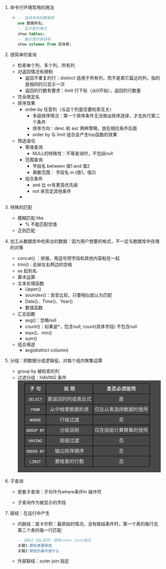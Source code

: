 1. 命令行环境常用的用法

   * ```sql
     -- 选择具体的数据库
     use 数据库名;
     -- 显示表的情况
     show tables;
     -- 展示表的表结构
     show columns from 具体表;
     ```

2. 很简单的查询

   * 检索单个列、多个列、所有列
   * 对返回情况有限制
     * 返回不重复的行：distinct 适用于所有列，而不是离它最近的列，指的是相同的只显示一次
     * 返回的行数有要求：limit  行下标（从0开始），返回的行数量
   * 完全限定名
   * 排序效果
     * order by  任意列（与这个列是否要检索无关）
       * 多级排序情况：第一个排序条件无法做出排序选择，才去执行第二个条件
       * 排序方向：desc 和 asc 两种策略，放在相应条件后面
       * order by 与 limit 组合会产生top函数的效果
   * 筛选语句
     * 等值查询
       * NULL的特殊性：不等查询时，不包括null
     * 范围查询
       * 字段名  between 值1  and 值2
       * 离散范围： 字段名  in  (值1，值2)
     * 组合条件
       * and 比 or有更高优先级
       * not 来否定其他条件
     * 

3. 特殊的匹配

   * 模糊匹配:like
     * % 不能匹配空值
   * 正则匹配

4. 加工从数据库中检索出的数据：因为用户想要的格式，不一定与数据库中存储的对等

   * concat() ：拼接，用逗号把字段和其他内容粘在一起
   * trim() : 去掉左右两边的空格
   * as 起别名
   * 算术运算
   * 文本处理函数
     * Upper()
     * soundex()：发音比较，只要相似就认为匹配
     * Date()、Time()、Year()
     * 数值函数
   * 汇总函数
     * avg()：忽略null
     * count()：如果是*，包含null; count(具体字段) 不包含null
     * max()、min()
     * sum()
   * 组合用途
     * avg(distinct columin)

5. 分组：把数据分成逻辑组，对每个组内聚集运算

   * group by 被检索的列
   * 过滤分组：HAVING 条件![image-20220421140638865](book_Mysql必知必会_使用语法.assets/image-20220421140638865.png)

   

6. 子查询

   * 嵌套子查询：子句作为where条件In 操作符

   * 子查询作为被显示的字段

7. 联结：在运行中产生

   * 内联结：笛卡尔积：最原始的情况，没有联结条件时，第一个表的每行去第二个表的每一行匹配

     ```sql
     -- ANSI SQL规范，推荐inner join语法
     关键1:哪些表要联结
     关键2:联结的条件是什么
     ```

   * 外部联结：outer join 指定